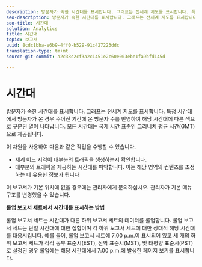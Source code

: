 ```yaml
---
description: 방문자가 속한 시간대를 표시합니다. 그래프는 전세계 지도를 표시합니다. 특정 시간대에서 방문자가 온 경우 주어진 기간에 온 방문자 수를 반영하여 해당 시간대에 다른 색으로 구분된 열이 나타납니다. 모든 시간대는 국제 시간 표준인 그리니치 평균 시간(GMT)으로 제공됩니다.
seo-description: 방문자가 속한 시간대를 표시합니다. 그래프는 전세계 지도를 표시합니다. 특정 시간대에서 방문자가 온 경우 주어진 기간에 온 방문자 수를 반영하여 해당 시간대에 다른 색으로 구분된 열이 나타납니다. 모든 시간대는 국제 시간 표준인 그리니치 평균 시간(GMT)으로 제공됩니다.
seo-title: 시간대
solution: Analytics
title: 시간대
topic: 보고서
uuid: 8cdc1bba-e6b9-4ff0-b529-91c427223ddc
translation-type: tm+mt
source-git-commit: a2c38c2cf3a2c1451e2c60e003ebe1fa9bfd145d

---
```



# 시간대

방문자가 속한 시간대를 표시합니다. 그래프는 전세계 지도를 표시합니다. 특정 시간대에서 방문자가 온 경우 주어진 기간에 온 방문자 수를 반영하여 해당 시간대에 다른 색으로 구분된 열이 나타납니다. 모든 시간대는 국제 시간 표준인 그리니치 평균 시간(GMT)으로 제공됩니다.

이 차원을 사용하여 다음과 같은 작업을 수행할 수 있습니다.

* 세계 어느 지역이 대부분의 트래픽을 생성하는지 확인합니다.
* 대부분의 트래픽을 제공하는 시간대를 파악합니다. 이는 해당 영역의 컨텐츠를 조정하는 데 유용한 정보가 됩니다

이 보고서가 기본 위치에 없을 경우에는 관리자에게 문의하십시오. 관리자가 기본 메뉴 구조를 변경했을 수 있습니다.

**롤업 보고서 세트에서 시간대를 표시하는 방법**

롤업 보고서 세트는 시간대가 다른 하위 보고서 세트의 데이터를 롤업합니다. 롤업 보고서 세트는 단일 시간대에 대한 집합이며 각 하위 보고서 세트에 대한 상대적 해당 시간대를 대응시킵니다. 예를 들어, 롤업 보고서 세트에 7:00 p.m.이 표시되어 있고 세 개의 하위 보고서 세트가 각각 동부 표준시(EST), 산악 표준시(MST), 및 태평양 표준시(PST)로 설정된 경우 롤업에는 해당 시간대에서 7:00 p.m.에 발생한 페이지 보기를 표시합니다.
